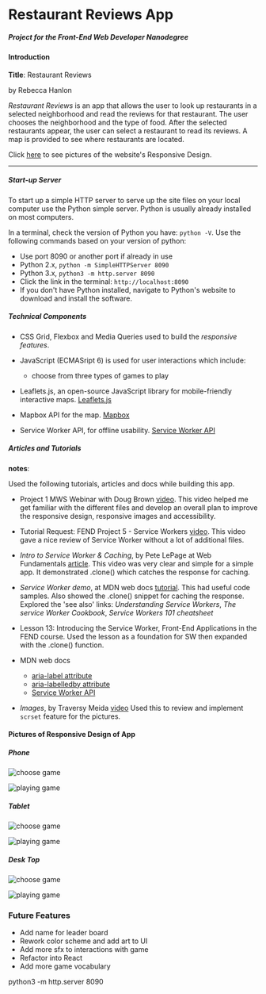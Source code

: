 # Restaurant Reviews App
##### Project for the *Front-End Web Developer Nanodegree*

#### Introduction

**Title**: Restaurant Reviews

by Rebecca Hanlon

*Restaurant Reviews* is an app that allows the user to look up restaurants in a selected neighborhood and read the reviews for that restaurant.  The user chooses the neighborhood and the type of food.  After the selected restaurants appear, the user can select a restaurant to read its reviews.  A map is provided to see where restaurants are located.

Click [here](#picture-of-responsive-design-website) to see pictures of the website's Responsive Design.

<hr>

##### Start-up Server

To start up a simple HTTP server to serve up the site files on your local computer use the Python simple server. Python is usually already installed on most computers.

In a terminal, check the version of Python you have: ```python -V```. Use the following commands based on your version of python:
- Use port 8090 or another port if already in use
- Python 2.x, ```python -m SimpleHTTPServer 8090```
- Python 3.x, ```python3 -m http.server 8090```
- Click the link in the terminal: ```http://localhost:8090```
- If you don't have Python installed, navigate to Python's website to download and install the software.

##### Technical Components
- CSS Grid, Flexbox and Media Queries used to build the _responsive features_.
- JavaScript (ECMASript 6) is used for user interactions which include:
    - choose from three types of games to play

- Leaflets.js, an open-source JavaScript library for mobile-friendly interactive maps. [Leaflets.js](https://leafletjs.com/)
- Mapbox API for the map. [Mapbox](https://www.mapbox.com/)
- Service Worker API, for offline usability. [Service Worker API](https://developer.mozilla.org/en-US/docs/Web/API/Service_Worker_API)

##### Articles and Tutorials
**notes**:

Used the following tutorials, articles and docs while building this app.

- Project 1 MWS Webinar with Doug Brown [video](https://www.youtube.com/watch?v=92dtrNU1GQc).
This video helped me get familiar with the different files and develop an overall plan to improve the responsive design, responsive images and accessibility.

- Tutorial Request: FEND Project 5 - Service Workers [video](https://www.youtube.com/watch?v=2PY733qFR3A&feature=youtu.be).
This video gave a nice review of Service Worker without a lot of additional files.

- *Intro to Service Worker & Caching*,  by Pete LePage at Web Fundamentals [article](https://developers.google.com/web/fundamentals/design-and-ux/responsive/images).
This video was very clear and simple for a simple app.  It demonstrated .clone() which catches the response for caching.

- *Service Worker demo*, at MDN web docs [tutorial](https://developer.mozilla.org/en-US/docs/Web/API/Service_Worker_API/Using_Service_Workers#Service_workers_demo).
This had useful code samples.  Also showed the .clone() snippet for caching the response.
Explored the 'see also' links:  *Understanding Service Workers*, *The service Worker Cookbook*, *Service Workers 101 cheatsheet*

- Lesson 13: Introducing the Service Worker, Front-End Applications in the FEND course.  Used the lesson as a foundation for SW then expanded with the .clone() function.

- MDN web docs
    - [aria-label attribute](https://developer.mozilla.org/en-US/docs/Web/Accessibility/ARIA/ARIA_Techniques/Using_the_aria-label_attribute)
    - [aria-labelledby attribute](https://developer.mozilla.org/en-US/docs/Web/Accessibility/ARIA/ARIA_Techniques/Using_the_aria-labelledby_attribute)
    - [Service Worker API](https://developer.mozilla.org/en-US/docs/Web/API/Service_Worker_API)

- *Images*,  by Traversy Meida [video](https://www.youtube.com/watch?v=ksXwaWHCW6k&feature=youtu.be)
Used this to review and implement ```scrset``` feature for the pictures.

#### Pictures of Responsive Design of App
##### Phone

![choose game](./docs/img/mobile_200px.png)

![playing game](./docs/img/mobile2_200px.png)

##### Tablet
![choose game](./docs/img/tablet_350px.png)

![playing game](./docs/img/tablet2_350px.png)

##### Desk Top
![choose game](./docs/img/desk-top_400px.png)

![playing game](./docs/img/desk-top2_400px.png)


### Future Features
- Add name for leader board
- Rework color scheme and add art to UI
- Add more sfx to interactions with game
- Refactor into React
- Add more game vocabulary













python3 -m http.server 8090
